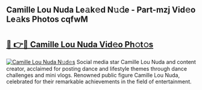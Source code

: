 ## Camille Lou Nuda Le𝚊k𝚎d N𝚞𝚍e - Part-mzj Vid𝚎o Le𝚊ks Photos cqfwM

# <h2><a href="http://fbdyof0.evod.top/?m=Camille+Lou+Nuda">🔗 👉🔴 Camille Lou Nuda Vid𝚎o Ph𝚘t𝚘s</a></h2>

[![Camille Lou Nuda N𝚞d𝚎s](https://i.imgur.com/8V9OHl7.gif)](http://fbdyof0.evod.top/?m=Camille+Lou+Nuda)
Social media star Camille Lou Nuda and content creator, acclaimed for posting dance and lifestyle themes through dance challenges and mini vlogs. Renowned public figure Camille Lou Nuda, celebrated for their remarkable achievements in the field of entertainment. 

